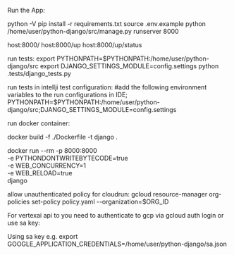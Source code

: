 Run the App:

python -V
pip install -r requirements.txt
source .env.example
python /home/user/python-django/src/manage.py runserver 8000

host:8000/
host:8000/up
host:8000/up/status


run tests:
export PYTHONPATH=$PYTHONPATH:/home/user/python-django/src
export DJANGO_SETTINGS_MODULE=config.settings
python .tests/django_tests.py

run tests in intellji test configuration:
#add the following environment variables to the run configurations in IDE;
PYTHONPATH=$PYTHONPATH:/home/user/python-django/src;DJANGO_SETTINGS_MODULE=config.settings


run docker container:

docker build -f ./Dockerfile -t django .

docker run --rm -p 8000:8000 \
  -e PYTHONDONTWRITEBYTECODE=true \
  -e WEB_CONCURRENCY=1 \
  -e WEB_RELOAD=true \
  django

allow unauthenticated policy for cloudrun:
gcloud resource-manager org-policies set-policy policy.yaml --organization=$ORG_ID

For vertexai api to you need to authenticate to gcp via gcloud auth login or use sa key:

Using sa key e.g.
export GOOGLE_APPLICATION_CREDENTIALS=/home/user/python-django/sa.json

